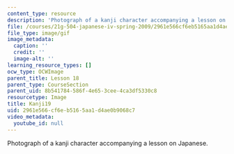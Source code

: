 ```yaml
---
content_type: resource
description: 'Photograph of a kanji character accompanying a lesson on Japanese. '
file: /courses/21g-504-japanese-iv-spring-2009/2961e566cf6eb5165aa1d4ae0b9068c7_Kanji19.gif
file_type: image/gif
image_metadata:
  caption: ''
  credit: ''
  image-alt: ''
learning_resource_types: []
ocw_type: OCWImage
parent_title: Lesson 18
parent_type: CourseSection
parent_uid: 8b541784-586f-4e65-3cee-4ca3df5330c8
resourcetype: Image
title: Kanji19
uid: 2961e566-cf6e-b516-5aa1-d4ae0b9068c7
video_metadata:
  youtube_id: null
---
```

Photograph of a kanji character accompanying a lesson on Japanese. 